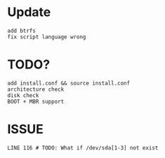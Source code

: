 # Update
    add btrfs
    fix script language wrong
# TODO?
    add install.conf && source install.conf
    architecture check
    disk check
    BOOT + MBR support
# ISSUE
    LINE 116 # TODO: What if /dev/sda[1-3] not exist